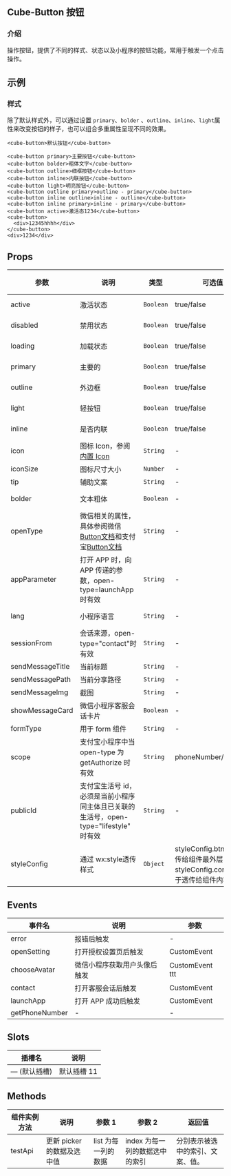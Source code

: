 ## Cube-Button 按钮

<card>

### 介绍

操作按钮，提供了不同的样式、状态以及小程序的按钮功能，常用于触发一个点击操作。

</card>

## 示例

<card>

### 样式

除了默认样式外，可以通过设置 `primary`、`bolder` 、`outline`、`inline`、<!-- @theme: passenger -> start -->`light`<!-- @theme: passenger -> end -->属性来改变按钮的样子，也可以组合多重属性呈现不同的效果。


<collapse-wrapper>

```vue
<cube-button>默认按钮</cube-button>

<cube-button primary>主要按钮</cube-button>
<cube-button bolder>粗体文字</cube-button>
<cube-button outline>细框按钮</cube-button>
<cube-button inline>内联按钮</cube-button>
<cube-button light>明亮按钮</cube-button>
<cube-button outline primary>outline - primary</cube-button>
<cube-button inline outline>inline - outline</cube-button>
<cube-button inline primary>inline - primary</cube-button>
<cube-button active>激活态1234</cube-button>
<cube-button>
  <div>12345hhhh</div>
</cube-button>
<div>1234</div>
```

</collapse-wrapper>


</card>

## Props

<!-- @vuese:[name]:props:start -->
|参数|说明|类型|可选值|默认值|
|---|---|---|---|---|
|active|激活状态|`Boolean`|true/false|<pre v-pre class="language-typescript inside-td"><code><span class="hljs-literal">false</span></code></pre>|
|disabled|禁用状态|`Boolean`|true/false|<pre v-pre class="language-typescript inside-td"><code><span class="hljs-literal">false</span></code></pre>|
|loading|加载状态|`Boolean`|true/false|<pre v-pre class="language-typescript inside-td"><code><span class="hljs-literal">false</span></code></pre>|
|primary|主要的|`Boolean`|true/false|<pre v-pre class="language-typescript inside-td"><code><span class="hljs-literal">false</span></code></pre>|
|outline|外边框|`Boolean`|true/false|<pre v-pre class="language-typescript inside-td"><code><span class="hljs-literal">false</span></code></pre>|
|light|轻按钮|`Boolean`|true/false|<pre v-pre class="language-typescript inside-td"><code><span class="hljs-literal">false</span></code></pre>|
|inline|是否内联|`Boolean`|true/false|<pre v-pre class="language-typescript inside-td"><code><span class="hljs-literal">false</span></code></pre>|
|icon|图标 Icon，参阅[内置 Icon](https://www.mpxjs.cn/mpx-cube-ui/demo-theme-default/index.html#/pages/icon/index)|`String`|-|-|
|iconSize|图标尺寸大小|`Number`|-|-|
|tip|辅助文案|`String`|-|-|
|bolder|文本粗体|`Boolean`|-|<pre v-pre class="language-typescript inside-td"><code><span class="hljs-literal">false</span></code></pre>|
|openType|微信相关的属性，具体参阅微信[Button文档](https://developers.weixin.qq.com/miniprogram/dev/component/button.html)和支付宝[Button文档](https://opendocs.alipay.com/mini/component/button)|`String`|-|-|
|appParameter|打开 APP 时，向 APP 传递的参数，open-type=launchApp时有效|`String`|-|-|
|lang|小程序语言|`String`|-|<pre v-pre class="language-typescript inside-td"><code>zh_CN</code></pre>|
|sessionFrom|会话来源，open-type="contact"时有效|`String`|-|-|
|sendMessageTitle|当前标题|`String`|-|-|
|sendMessagePath|当前分享路径|`String`|-|-|
|sendMessageImg|截图|`String`|-|-|
|showMessageCard|微信小程序客服会话卡片|`Boolean`|-|<pre v-pre class="language-typescript inside-td"><code><span class="hljs-literal">false</span></code></pre>|
|formType|用于 form 组件|`String`|-|-|
|scope|支付宝小程序中当 open-type 为 getAuthorize 时有效|`String`|phoneNumber/userInfo|-|
|publicId|支付宝生活号 id，必须是当前小程序同主体且已关联的生活号，open-type="lifestyle" 时有效|`String`|-|-|
|styleConfig|通过 wx:style透传样式|`Object`|styleConfig.btn 用于透传给组件最外层 / styleConfig.content 用于透传给组件内容区域|<pre v-pre class="language-typescript inside-td"><code>{}</code></pre>|

<!-- @vuese:[name]:props:end -->


## Events

<!-- @vuese:[name]:events:start -->
|事件名|说明|参数|
|---|---|---|
|error|报错后触发|-|
|openSetting|打开授权设置页后触发|CustomEvent|
|chooseAvatar|微信小程序获取用户头像后触发|CustomEvent ttt|
|contact|打开客服会话后触发|CustomEvent|
|launchApp|打开 APP 成功后触发|CustomEvent|
|getPhoneNumber|-|-|

<!-- @vuese:[name]:events:end -->


## Slots

<!-- @vuese:[name]:slots:start -->
|插槽名|说明|
|---|---|
|— (默认插槽)|默认插槽 11|

<!-- @vuese:[name]:slots:end -->


## Methods

<!-- @vuese:[name]:methods:start -->
|组件实例方法|说明|参数 1|参数 2|返回值|
|---|---|---|---|---|
|testApi|更新 picker 的数据及选中值|list 为每一列的数据|index 为每一列的数据选中的索引|分别表示被选中的索引、文案、值。|

<!-- @vuese:[name]:methods:end -->


